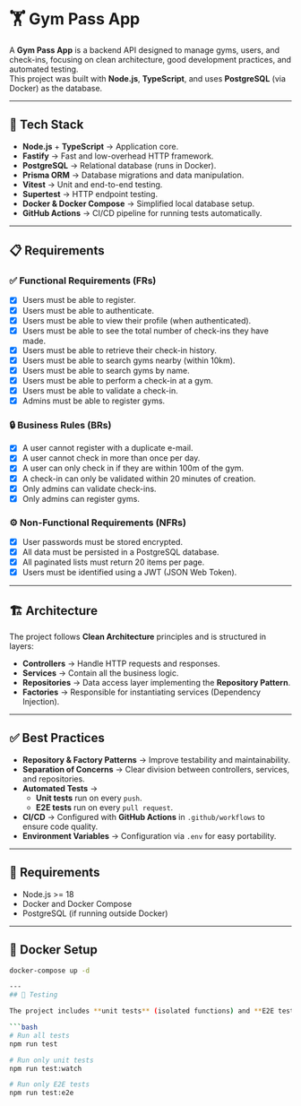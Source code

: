 # 🏋️ Gym Pass App

A **Gym Pass App** is a backend API designed to manage gyms, users, and check-ins, focusing on clean architecture, good development practices, and automated testing.  
This project was built with **Node.js**, **TypeScript**, and uses **PostgreSQL** (via Docker) as the database.

---

## 🚀 Tech Stack

- **Node.js** + **TypeScript** → Application core.
- **Fastify** → Fast and low-overhead HTTP framework.
- **PostgreSQL** → Relational database (runs in Docker).
- **Prisma ORM** → Database migrations and data manipulation.
- **Vitest** → Unit and end-to-end testing.
- **Supertest** → HTTP endpoint testing.
- **Docker & Docker Compose** → Simplified local database setup.
- **GitHub Actions** → CI/CD pipeline for running tests automatically.

---

## 📋 Requirements

### ✅ Functional Requirements (FRs)

- [x] Users must be able to register.
- [x] Users must be able to authenticate.
- [x] Users must be able to view their profile (when authenticated).
- [x] Users must be able to see the total number of check-ins they have made.
- [x] Users must be able to retrieve their check-in history.
- [x] Users must be able to search gyms nearby (within 10km).
- [x] Users must be able to search gyms by name.
- [x] Users must be able to perform a check-in at a gym.
- [x] Users must be able to validate a check-in.
- [x] Admins must be able to register gyms.

### 🔒 Business Rules (BRs)

- [x] A user cannot register with a duplicate e-mail.
- [x] A user cannot check in more than once per day.
- [x] A user can only check in if they are within 100m of the gym.
- [x] A check-in can only be validated within 20 minutes of creation.
- [x] Only admins can validate check-ins.
- [x] Only admins can register gyms.

### ⚙️ Non-Functional Requirements (NFRs)

- [x] User passwords must be stored encrypted.
- [x] All data must be persisted in a PostgreSQL database.
- [x] All paginated lists must return 20 items per page.
- [x] Users must be identified using a JWT (JSON Web Token).

---

## 🏗️ Architecture

The project follows **Clean Architecture** principles and is structured in layers:

- **Controllers** → Handle HTTP requests and responses.
- **Services** → Contain all the business logic.
- **Repositories** → Data access layer implementing the **Repository Pattern**.
- **Factories** → Responsible for instantiating services (Dependency Injection).

---

## ✅ Best Practices

- **Repository & Factory Patterns** → Improve testability and maintainability.
- **Separation of Concerns** → Clear division between controllers, services, and repositories.
- **Automated Tests** →  
  - **Unit tests** run on every `push`.
  - **E2E tests** run on every `pull request`.
- **CI/CD** → Configured with **GitHub Actions** in `.github/workflows` to ensure code quality.
- **Environment Variables** → Configuration via `.env` for easy portability.

---

## 📌 Requirements

- Node.js >= 18
- Docker and Docker Compose
- PostgreSQL (if running outside Docker)

---

## 🐳 Docker Setup
  ```bash
  docker-compose up -d

---
## 🧪 Testing

The project includes **unit tests** (isolated functions) and **E2E tests** (full request/response flow).

```bash
# Run all tests
npm run test

# Run only unit tests
npm run test:watch

# Run only E2E tests
npm run test:e2e

